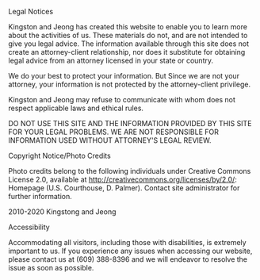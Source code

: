 Legal Notices

Kingston and Jeong has created this website to enable you to learn more about the activities of us. These materials do not, and are not intended to give you legal advice.  The information available through this site does not create an attorney-client relationship, nor does it substitute for obtaining legal advice from an attorney licensed in your state or country.

We do your best to protect your information. But Since we are not your attorney, your information is not protected by the attorney-client privilege.

Kingston and Jeong may refuse to communicate with whom does not respect applicable laws and ethical rules.

DO NOT USE THIS SITE AND THE INFORMATION PROVIDED BY  THIS SITE FOR YOUR LEGAL PROBLEMS. WE ARE NOT RESPONSIBLE FOR INFORMATION USED WITHOUT ATTORNEY'S LEGAL REVIEW.


Copyright Notice/Photo Credits

Photo credits belong to the following individuals under Creative Commons License 2.0, available at http://creativecommons.org/licenses/by/2.0/:  Homepage (U.S. Courthouse, D. Palmer).  Contact site administrator for further information.

2010-2020 Kingstong and Jeong

Accessibility

Accommodating all visitors, including those with disabilities, is extremely important to us.  If you experience any issues when accessing our website, please contact us at (609) 388-8396 and we will endeavor to resolve the issue as soon as possible.
